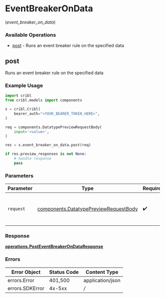 # EventBreakerOnData
(*event_breaker_on_data*)

### Available Operations

* [post](#post) - Runs an event breaker rule on the specified data

## post

Runs an event breaker rule on the specified data

### Example Usage

```python
import cribl
from cribl.models import components

s = cribl.Cribl(
    bearer_auth="<YOUR_BEARER_TOKEN_HERE>",
)

req = components.DatatypePreviewRequestBody(
    input='<value>',
)

res = s.event_breaker_on_data.post(req)

if res.preview_responses is not None:
    # handle response
    pass
```

### Parameters

| Parameter                                                                                      | Type                                                                                           | Required                                                                                       | Description                                                                                    |
| ---------------------------------------------------------------------------------------------- | ---------------------------------------------------------------------------------------------- | ---------------------------------------------------------------------------------------------- | ---------------------------------------------------------------------------------------------- |
| `request`                                                                                      | [components.DatatypePreviewRequestBody](../../models/components/datatypepreviewrequestbody.md) | :heavy_check_mark:                                                                             | The request object to use for the request.                                                     |


### Response

**[operations.PostEventBreakerOnDataResponse](../../models/operations/posteventbreakerondataresponse.md)**
### Errors

| Error Object     | Status Code      | Content Type     |
| ---------------- | ---------------- | ---------------- |
| errors.Error     | 401,500          | application/json |
| errors.SDKError  | 4x-5xx           | */*              |
